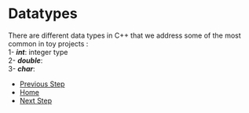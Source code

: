 # Datatypes

There are different data types in C++ that we address some of the most common in toy projects :\
1- **_int_**: integer type\
2- **_double_**:\
3- **_char_**:


- [Previous Step](https://github.com/Mahdi-Javadi/Learn-cPlusPlus-efficiently/tree/master/Day2)
- [Home](https://github.com/Mahdi-Javadi/Learn-cPlusPlus-efficiently)
- [Next Step](https://github.com/Mahdi-Javadi/Learn-cPlusPlus-efficiently/tree/master/Day4)

